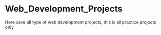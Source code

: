 # Web_Development_Projects
Here save all type of web development projects, this is all practice projects only 
